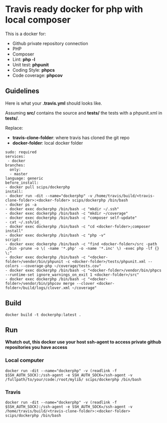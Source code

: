 # Travis ready docker for php with local composer

This is a docker for:

* Github private repository connection
* PHP
* Composer
* Lint: **php -l**
* Unit test: **phpunit**
* Coding Style: **phpcs**
* Code coverage: **phpcov**

## Guidelines

Here is what your **.travis.yml** should looks like.

Assuming **src/** contains the source and **tests/** the tests with a phpunit.xml in **tests/**.

Replace:

* **travis-clone-folder**: where travis has cloned the git repo
* **docker-folder**: local docker folder

```
sudo: required
services:
 - docker
branches:
  only:
  - master
language: generic
before_install:
- docker pull scips/dockerphp
install:
- docker run -dit --name="dockerphp" -v /home/travis/build/<travis-clone-folder>:<docker-folder> scips/dockerphp /bin/bash
- docker ps -a
- docker exec dockerphp /bin/bash -c "mkdir ~/.ssh"
- docker exec dockerphp /bin/bash -c "mkdir ~/coverage"
- docker exec dockerphp /bin/bash -c "composer self-update"
- cat ~/.ssh/id_
- docker exec dockerphp /bin/bash -c "cd <docker-folder>;composer install"
- docker exec dockerphp /bin/bash -c "php -v"
script:
- docker exec dockerphp /bin/bash -c "find <docker-folder>/src -path ./bin -prune -o \( -name '*.php' -o -name '*.inc' \) -exec php -lf {} \;"
- docker exec dockerphp /bin/bash -c "<docker-folder>/vendor/bin/phpunit -c <docker-folder>/tests/phpunit.xml --colors --coverage-php ~/coverage/tests.cov"
- docker exec dockerphp /bin/bash -c "<docker-folder>/vendor/bin/phpcs --runtime-set ignore_warnings_on_exit 1 <docker-folder>/src"
- docker exec dockerphp /bin/bash -c "<docker-folder>/vendor/bin/phpcov merge --clover <docker-folder>/build/logs/clover.xml ~/coverage"

```

## Build

```
docker build -t dockerphp:latest .
```

## Run

**Whatch out, this docker use your host ssh-agent to access private github repositories you have access**

### Local computer

```
docker run -dit --name="dockerphp" -v (readlink -f $SSH_AUTH_SOCK):/ssh-agent -e SSH_AUTH_SOCK=/ssh-agent -v /fullpath/to/your/code:/root/mylib/ scips/dockerphp /bin/bash
```

### Travis

```
docker run -dit --name="dockerphp" -v (readlink -f $SSH_AUTH_SOCK):/ssh-agent -e SSH_AUTH_SOCK=/ssh-agent -v /home/travis/build/<travis-clone-folder>:<docker-folder> scips/dockerphp /bin/bash
```
